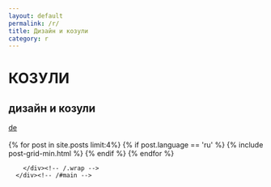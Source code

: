 ```yaml
---
layout: default
permalink: /r/
title: Дизайн и козули
category: r
---
```


<div class="page-lead" style="background-image:url(/images/teaser.jpg)">
      <div class="wrap page-lead-content">
        <h1>КОЗУЛИ</h1>
        <h2>дизайн и козули</h2>
        <a href="/" class="btn-i18n" hreflang="de">de</a>
      </div><!-- /.page-lead-content -->
</div><!-- /.page-lead -->

<div id="main" role="main">
        <div class="wrap">
        
<br/>
<div class="tiles">
{% for post in site.posts limit:4%}
	{% if post.language == 'ru' %}
		{% include post-grid-min.html %}
	{% endif %}
{% endfor %}
</div><!-- /.tiles -->  


        </div><!-- /.wrap -->
      </div><!-- /#main -->

